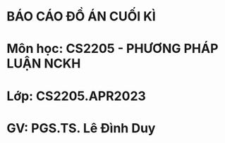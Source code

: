 # BÁO CÁO ĐỒ ÁN CUỐI KÌ
# Môn học: CS2205 - PHƯƠNG PHÁP LUẬN NCKH
# Lớp: CS2205.APR2023
# GV: PGS.TS. Lê Đình Duy

